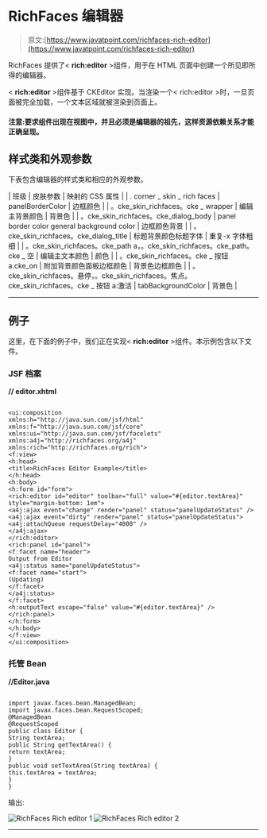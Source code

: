 # RichFaces 编辑器

> 原文:[https://www.javatpoint.com/richfaces-rich-editor](https://www.javatpoint.com/richfaces-rich-editor)

RichFaces 提供了< **rich:editor** >组件，用于在 HTML 页面中创建一个所见即所得的编辑器。

< **rich:editor** >组件基于 CKEditor 实现。当渲染一个< rich:editor >时，一旦页面被完全加载，一个文本区域就被渲染到页面上。

#### 注意:<editor>要求组件出现在视图中，并且必须是编辑器的祖先，这样资源依赖关系才能正确呈现。</editor>

## 样式类和外观参数

下表包含编辑器的样式类和相应的外观参数。

| 班级 | 皮肤参数 | 映射的 CSS 属性 |
| . corner _ skin _ rich faces | panelBorderColor | 边框颜色 |
| 。cke_skin_richfaces。cke _ wrapper | 编辑主背景颜色 | 背景色 |
| 。cke_skin_richfaces。cke_dialog_body | panel border color general background color | 边框颜色背景 |
| 。cke_skin_richfaces。cke_dialog_title | 标题背景颜色标题字体 | 重复-x 字体粗细 |
| 。cke_skin_richfaces。cke_path a，。cke_skin_richfaces。cke_path。cke _ 空 | 编辑主文本颜色 | 颜色 |
| 。cke_skin_richfaces。cke _ 按钮 a.cke_on | 附加背景颜色面板边框颜色 | 背景色边框颜色 |
| 。cke_skin_richfaces。悬停，。cke_skin_richfaces。焦点。cke_skin_richfaces。cke _ 按钮 a:激活 | tabBackgroundColor | 背景色 |

* * *

## 例子

这里，在下面的例子中，我们正在实现< **rich:editor** >组件。本示例包含以下文件。

### JSF 档案

**// editor.xhtml**

```

<ui:composition 
xmlns:h="http://java.sun.com/jsf/html"
xmlns:f="http://java.sun.com/jsf/core"
xmlns:ui="http://java.sun.com/jsf/facelets"
xmlns:a4j="http://richfaces.org/a4j"
xmlns:rich="http://richfaces.org/rich">
<f:view>
<h:head>
<title>RichFaces Editor Example</title>
</h:head>
<h:body>
<h:form id="form">
<rich:editor id="editor" toolbar="full" value="#{editor.textArea}" style="margin-bottom: 1em">
<a4j:ajax event="change" render="panel" status="panelUpdateStatus" />
<a4j:ajax event="dirty" render="panel" status="panelUpdateStatus">
<a4j:attachQueue requestDelay="4000" />
</a4j:ajax>
</rich:editor>
<rich:panel id="panel">
<f:facet name="header">
Output from Editor
<a4j:status name="panelUpdateStatus">
<f:facet name="start">
(Updating)
</f:facet>
</a4j:status>
</f:facet>
<h:outputText escape="false" value="#{editor.textArea}" />
</rich:panel>
</h:form>
</h:body>
</f:view>
</ui:composition>

```

### 托管 Bean

**//Editor.java**

```

import javax.faces.bean.ManagedBean;
import javax.faces.bean.RequestScoped;
@ManagedBean
@RequestScoped
public class Editor {
String textArea;
public String getTextArea() {
return textArea;
}
public void setTextArea(String textArea) {
this.textArea = textArea;
}
}

```

输出:

![RichFaces Rich editor 1](../Images/3c9dafaa949239faa30f20df745e9acb.png) ![RichFaces Rich editor 2](../Images/1085610c56f8dbfc7f3167910fefcbef.png)

* * *